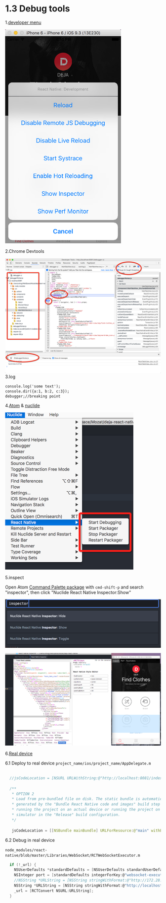 # 1.3 Debug tools

1.[developer menu](https://facebook.github.io/react-native/docs/debugging.html)

![](QQ20160623-0.png)

2.Chrome Devtools

![](QQ20160623-2.png)
3.log
```shell
console.log('some text');
console.dir({a:1, b:2, c:3});
debugger;//breaking point
```
4.[Atom](https://atom.io/) & [nuclide](https://nuclide.io/)

![](QQ20160623-3.png)

5.inspect

Open Atom [Command Palette package](https://atom.io/packages/command-palette) with `cmd-shift-p` and search "inspector", then click "Nuclide React Native Inspector:Show"

![](QQ20160624-0.png)


![](QQ20160623-4.png)

6.[Real device](https://facebook.github.io/react-native/docs/debugging.html#chrome-developer-tools)

6.1 Deploy to real device
`project_name/ios/project_name/AppDelegate.m`

```c

  //jsCodeLocation = [NSURL URLWithString:@"http://localhost:8081/index.ios.bundle?platform=ios&dev=true"];

  /**
   * OPTION 2
   * Load from pre-bundled file on disk. The static bundle is automatically
   * generated by the "Bundle React Native code and images" build step when
   * running the project on an actual device or running the project on the
   * simulator in the "Release" build configuration.
   */

   jsCodeLocation = [[NSBundle mainBundle] URLForResource:@"main" withExtension:@"jsbundle"];
```
6.2 Debug in real device

`node_modules/react-native/blob/master/Libraries/WebSocket/RCTWebSocketExecutor.m`
```c
  if (!_url) {
    NSUserDefaults *standardDefaults = [NSUserDefaults standardUserDefaults];
    NSInteger port = [standardDefaults integerForKey:@"websocket-executor-port"] ?: 8081;
    //NSString *URLString = [NSString stringWithFormat:@"http://172.28.0.230:%zd/debugger-proxy?role=client", port];
    NSString *URLString = [NSString stringWithFormat:@"http://localhost:%zd/debugger-proxy?role=client", port];
    _url = [RCTConvert NSURL:URLString];
  }
```